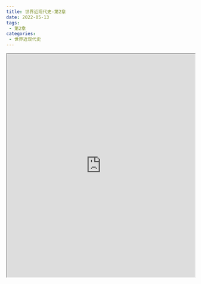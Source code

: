 ```yaml
---
title: 世界近现代史-第2章
date: 2022-05-13
tags:
 - 第2章
categories:
 - 世界近现代史
---
```




<iframe src="https://history.yourtools.icu/pdf/web/viewer.html?file=https://vkceyugu.cdn.bspapp.com/VKCEYUGU-98958311-3e7b-45a4-9247-ea869d6246c3/83b72091-3ceb-40df-aedf-7e4bcf1e9f49.pdf" width="100%" height="600px"></iframe>
